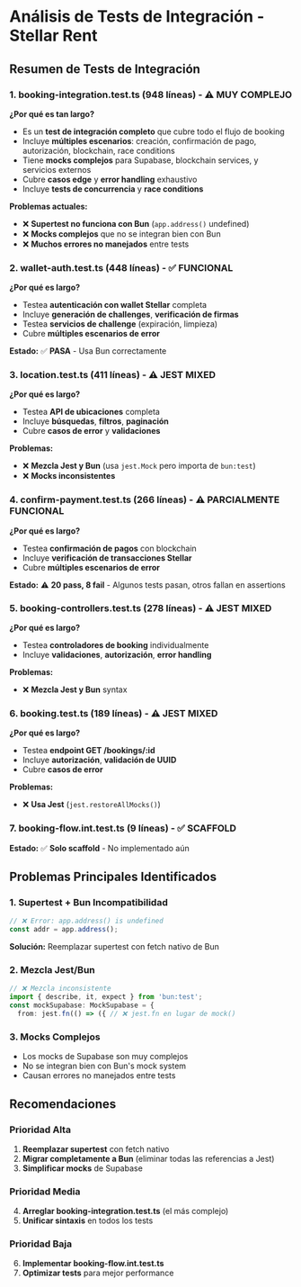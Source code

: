 # Análisis de Tests de Integración - Stellar Rent

## Resumen de Tests de Integración

### 1. **booking-integration.test.ts** (948 líneas) - ⚠️ **MUY COMPLEJO**
**¿Por qué es tan largo?**
- Es un **test de integración completo** que cubre todo el flujo de booking
- Incluye **múltiples escenarios**: creación, confirmación de pago, autorización, blockchain, race conditions
- Tiene **mocks complejos** para Supabase, blockchain services, y servicios externos
- Cubre **casos edge** y **error handling** exhaustivo
- Incluye **tests de concurrencia** y **race conditions**

**Problemas actuales:**
- ❌ **Supertest no funciona con Bun** (`app.address()` undefined)
- ❌ **Mocks complejos** que no se integran bien con Bun
- ❌ **Muchos errores no manejados** entre tests

### 2. **wallet-auth.test.ts** (448 líneas) - ✅ **FUNCIONAL**
**¿Por qué es largo?**
- Testea **autenticación con wallet Stellar** completa
- Incluye **generación de challenges**, **verificación de firmas**
- Testea **servicios de challenge** (expiración, limpieza)
- Cubre **múltiples escenarios de error**

**Estado:** ✅ **PASA** - Usa Bun correctamente

### 3. **location.test.ts** (411 líneas) - ⚠️ **JEST MIXED**
**¿Por qué es largo?**
- Testea **API de ubicaciones** completa
- Incluye **búsquedas**, **filtros**, **paginación**
- Cubre **casos de error** y **validaciones**

**Problemas:**
- ❌ **Mezcla Jest y Bun** (usa `jest.Mock` pero importa de `bun:test`)
- ❌ **Mocks inconsistentes**

### 4. **confirm-payment.test.ts** (266 líneas) - ⚠️ **PARCIALMENTE FUNCIONAL**
**¿Por qué es largo?**
- Testea **confirmación de pagos** con blockchain
- Incluye **verificación de transacciones Stellar**
- Cubre **múltiples escenarios de error**

**Estado:** ⚠️ **20 pass, 8 fail** - Algunos tests pasan, otros fallan en assertions

### 5. **booking-controllers.test.ts** (278 líneas) - ⚠️ **JEST MIXED**
**¿Por qué es largo?**
- Testea **controladores de booking** individualmente
- Incluye **validaciones**, **autorización**, **error handling**

**Problemas:**
- ❌ **Mezcla Jest y Bun** syntax

### 6. **booking.test.ts** (189 líneas) - ⚠️ **JEST MIXED**
**¿Por qué es largo?**
- Testea **endpoint GET /bookings/:id**
- Incluye **autorización**, **validación de UUID**
- Cubre **casos de error**

**Problemas:**
- ❌ **Usa Jest** (`jest.restoreAllMocks()`)

### 7. **booking-flow.int.test.ts** (9 líneas) - ✅ **SCAFFOLD**
**Estado:** ✅ **Solo scaffold** - No implementado aún

## Problemas Principales Identificados

### 1. **Supertest + Bun Incompatibilidad**
```typescript
// ❌ Error: app.address() is undefined
const addr = app.address();
```
**Solución:** Reemplazar supertest con fetch nativo de Bun

### 2. **Mezcla Jest/Bun**
```typescript
// ❌ Mezcla inconsistente
import { describe, it, expect } from 'bun:test';
const mockSupabase: MockSupabase = {
  from: jest.fn(() => ({ // ❌ jest.fn en lugar de mock()
```

### 3. **Mocks Complejos**
- Los mocks de Supabase son muy complejos
- No se integran bien con Bun's mock system
- Causan errores no manejados entre tests

## Recomendaciones

### Prioridad Alta
1. **Reemplazar supertest** con fetch nativo
2. **Migrar completamente a Bun** (eliminar todas las referencias a Jest)
3. **Simplificar mocks** de Supabase

### Prioridad Media
4. **Arreglar booking-integration.test.ts** (el más complejo)
5. **Unificar sintaxis** en todos los tests

### Prioridad Baja
6. **Implementar booking-flow.int.test.ts**
7. **Optimizar tests** para mejor performance

